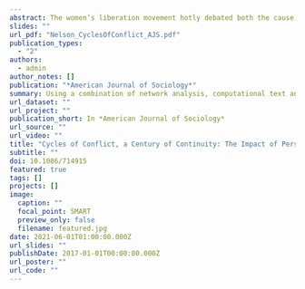 ```yaml
---
abstract: The women’s liberation movement hotly debated both the cause of women’s oppression and the best approach to changing it. When treated as a moment within 1960s political polarization, these debates can seem esoteric and arbitrary. When examined across the longue durée, the debates prove to reflect complex and stable differences in interpretation that were tied to place more than to the political moment. Using a combination of network analysis, computational text analysis, and qualitative interpretation, the author examines women’s movement discourses across the first and second waves of activism and between two sites, New York City and Chicago. Place, she finds, serves to capture differences in political logics that generate durable differences within movement discourse.
slides: ""
url_pdf: "Nelson_CyclesOfConflict_AJS.pdf"
publication_types:
  - "2"
authors:
  - admin
author_notes: []
publication: "*American Journal of Sociology*"
summary: Using a combination of network analysis, computational text analysis, and qualitative interpretation, the author examines women’s movement discourses across the first and second waves of activism and between two sites, New York City and Chicago. Place, she finds, serves to capture differences in political logics that generate durable differences within movement discourse.
url_dataset: ""
url_project: ""
publication_short: In *American Journal of Sociology*
url_source: ""
url_video: ""
title: "Cycles of Conflict, a Century of Continuity: The Impact of Persistent Place-Based Political Logics on Social Movement Strategy"
subtitle: ""
doi: 10.1086/714915
featured: true
tags: []
projects: []
image:
  caption: ""
  focal_point: SMART
  preview_only: false
  filename: featured.jpg
date: 2021-06-01T01:00:00.000Z
url_slides: ""
publishDate: 2017-01-01T00:00:00.000Z
url_poster: ""
url_code: ""
---
```


